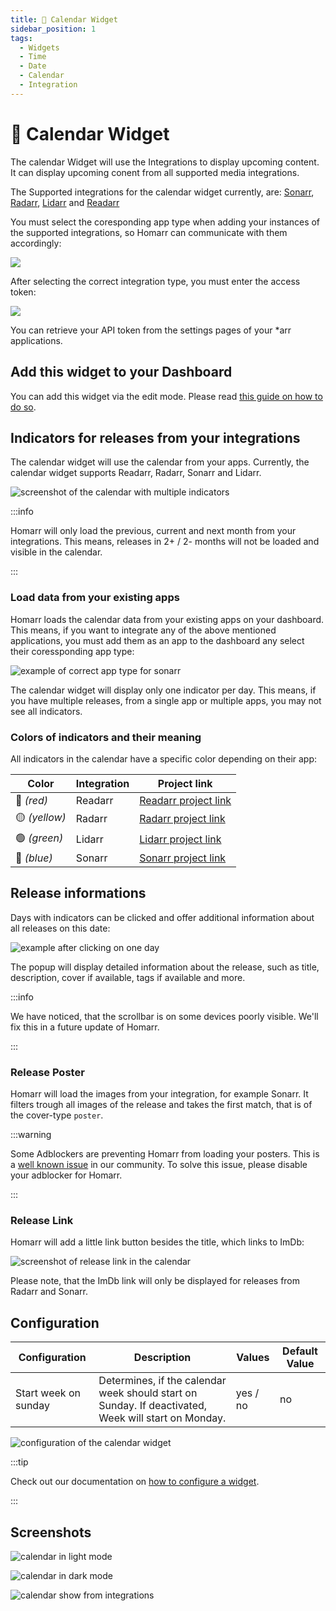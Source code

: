 ```yaml
---
title: 📆 Calendar Widget
sidebar_position: 1
tags:
  - Widgets
  - Time
  - Date
  - Calendar
  - Integration
---
```


# 📆 Calendar Widget

The calendar Widget will use the Integrations to display upcoming content.
It can display upcoming conent from all supported media integrations.

The Supported integrations for the calendar widget currently, are:
[Sonarr](../integrations.md#sonarr), [Radarr](../integrations.md#radarr-integration), [Lidarr](../integrations.md#lidarr) and [Readarr](../integrations.md#readarr)

You must select the coresponding app type when adding your instances of the supported integrations, so Homarr can communicate with them accordingly:

![](images/calendar/widget-calendar-integration-sonarr-example.png)

After selecting the correct integration type, you must enter the access token:

![](images/calendar/sonarr-configure-credentials.gif)

You can retrieve your API token from the settings pages of your *arr applications.

## Add this widget to your Dashboard
You can add this widget via the edit mode. Please read [this guide on how to do so](index.md#adding-a-widget).

## Indicators for releases from your integrations

The calendar widget will use the calendar from your apps.
Currently, the calendar widget supports Readarr, Radarr, Sonarr and Lidarr.

![screenshot of the calendar with multiple indicators](images/calendar/widget-calendar-indicators.png)

:::info

Homarr will only load the previous, current and next month from your integrations. This means, releases in 2+ / 2- months will not be loaded and visible in the calendar.

:::

### Load data from your existing apps

Homarr loads the calendar data from your existing apps on your dashboard.
This means, if you want to integrate any of the above mentioned applications, you must add them as an app to the dashboard any select their coressponding app type:

![example of correct app type for sonarr](images/calendar/widget-calendar-integration-sonarr-example.png)

The calendar widget will display only one indicator per day. This means, if you have multiple releases, from a single app or multiple apps, you may not see all indicators.

### Colors of indicators and their meaning

All indicators in the calendar have a specific color depending on their app:

| Color         | Integration | Project link                                 |
| ------------- | ----------- | -------------------------------------------- |
| 🔴 *(red)*    | Readarr     | [Readarr project link](https://readarr.com/) |
| 🟡 *(yellow)* | Radarr      | [Radarr project link](https://radarr.video/) |
| 🟢 *(green)*  | Lidarr      | [Lidarr project link](https://lidarr.audio/) |
| 🔵 *(blue)*   | Sonarr      | [Sonarr project link](https://sonarr.tv/)    |

## Release informations

Days with indicators can be clicked and offer additional information about all releases on this date:

![example after clicking on one day](images/calendar/widget-calendar-day-information.png)

The popup will display detailed information about the release, such as title, description, cover if available, tags if available and more.

:::info

We have noticed, that the scrollbar is on some devices poorly visible.
We'll fix this in a future update of Homarr.

:::

### Release Poster
Homarr will load the images from your integration, for example Sonarr.
It filters trough all images of the release and takes the first match, that is of the cover-type ``poster``.

:::warning

Some Adblockers are preventing Homarr from loading your posters. This is a [well known issue](../community/known-issues.md) in our community. To solve this issue, please disable your adblocker for Homarr.

:::

### Release Link

Homarr will add a little link button besides the title, which links to ImDb:

![screenshot of release link in the calendar](images/calendar/widget-calendar-release-link.png)

Please note, that the ImDb link will only be displayed for releases from Radarr and Sonarr.

## Configuration

| Configuration        | Description | Values | Default Value |
| -------------------- | ----------- | ------ | ------------- |
| Start week on sunday | Determines, if the calendar week should start on Sunday. If deactivated, Week will start on Monday. | yes / no | no |

![configuration of the calendar widget](images/calendar/widget-calendar-configuration.png)

:::tip

Check out our documentation on [how to configure a widget](index.md#configure-a-widget).

:::

## Screenshots

![calendar in light mode](images/calendar/widget-calendar-light-mode.png)

![calendar in dark mode](images/calendar/widget-calendar-dark-mode.png)

![calendar show from integrations](images/calendar/widget-calendar-show.gif)